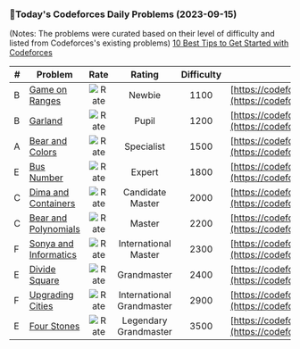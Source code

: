 ### 🌟Today's Codeforces Daily Problems (2023-09-15)
(Notes: The problems were curated based on their level of difficulty and listed from Codeforces's existing problems)
[10 Best Tips to Get Started with Codeforces](https://github.com/ika9810/Codeforces-Daily-Problems/blob/main/10%20Best%20Tips%20to%20Get%20Started%20with%20Codeforces.md)

| # | Problem | Rate| Rating | Difficulty | Contest |
|---| ----- | :--------: | :----------: | :----------: | ---------- |
|B|[Game on Ranges](https://codeforces.com/contest/1623/problem/B)|![Rate](https://img.shields.io/badge/Newbie-1100-lightgrey)|Newbie|1100|[https://codeforces.com/contest/1623](https://codeforces.com/contest/1623)|
|B|[Garland](https://codeforces.com/contest/408/problem/B)|![Rate](https://img.shields.io/badge/Pupil-1200-brightgreen)|Pupil|1200|[https://codeforces.com/contest/408](https://codeforces.com/contest/408)|
|A|[Bear and Colors](https://codeforces.com/contest/643/problem/A)|![Rate](https://img.shields.io/badge/Specialist-1500-9cf)|Specialist|1500|[https://codeforces.com/contest/643](https://codeforces.com/contest/643)|
|E|[Bus Number](https://codeforces.com/contest/991/problem/E)|![Rate](https://img.shields.io/badge/Expert-1800-blue)|Expert|1800|[https://codeforces.com/contest/991](https://codeforces.com/contest/991)|
|C|[Dima and Containers](https://codeforces.com/contest/358/problem/C)|![Rate](https://img.shields.io/badge/Candidate%20Master-2000-blueviolet)|Candidate Master|2000|[https://codeforces.com/contest/358](https://codeforces.com/contest/358)|
|C|[Bear and Polynomials](https://codeforces.com/contest/639/problem/C)|![Rate](https://img.shields.io/badge/Master-2200-orange)|Master|2200|[https://codeforces.com/contest/639](https://codeforces.com/contest/639)|
|F|[Sonya and Informatics](https://codeforces.com/contest/1151/problem/F)|![Rate](https://img.shields.io/badge/International%20Master-2300-orange)|International Master|2300|[https://codeforces.com/contest/1151](https://codeforces.com/contest/1151)|
|E|[Divide Square](https://codeforces.com/contest/1401/problem/E)|![Rate](https://img.shields.io/badge/Grandmaster-2400-red)|Grandmaster|2400|[https://codeforces.com/contest/1401](https://codeforces.com/contest/1401)|
|F|[Upgrading Cities](https://codeforces.com/contest/1062/problem/F)|![Rate](https://img.shields.io/badge/International%20Grandmaster-2900-red)|International Grandmaster|2900|[https://codeforces.com/contest/1062](https://codeforces.com/contest/1062)|
|E|[Four Stones](https://codeforces.com/contest/1276/problem/E)|![Rate](https://img.shields.io/badge/Legendary%20Grandmaster-3500-red)|Legendary Grandmaster|3500|[https://codeforces.com/contest/1276](https://codeforces.com/contest/1276)|
